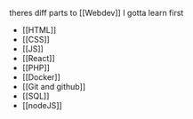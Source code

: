 theres diff parts to [[Webdev]] I gotta learn first
- [[HTML]]
- [[CSS]]
- [[JS]]
- [[React]]
- [[PHP]]
- [[Docker]]
- [[Git and github]] 
- [[SQL]]
- [[nodeJS]] 